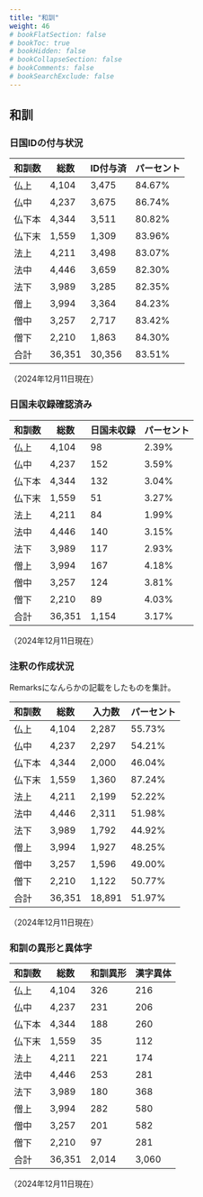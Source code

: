 ```yaml
---
title: "和訓"
weight: 46
# bookFlatSection: false
# bookToc: true
# bookHidden: false
# bookCollapseSection: false
# bookComments: false
# bookSearchExclude: false
---
```


## 和訓


### 日国IDの付与状況


| 和訓数 | 総数      | ID付与済  | パーセント  |
|-----|---------|---------|--------|
| 仏上  | 4,104   | 3,475   | 84.67% |
| 仏中  | 4,237   | 3,675   | 86.74% |
| 仏下本 | 4,344   | 3,511   | 80.82% |
| 仏下末 | 1,559   | 1,309   | 83.96% |
| 法上  | 4,211   | 3,498   | 83.07% |
| 法中  | 4,446   | 3,659   | 82.30% |
| 法下  | 3,989   | 3,285   | 82.35% |
| 僧上  | 3,994   | 3,364   | 84.23% |
| 僧中  | 3,257   | 2,717   | 83.42% |
| 僧下  | 2,210   | 1,863   | 84.30% |
| 合計  | 36,351  | 30,356  | 83.51% |

（2024年12月11日現在）

### 日国未収録確認済み

| 和訓数 | 総数      | 日国未収録  | パーセント |
|-----|---------|--------|-------|
| 仏上  | 4,104   | 98     | 2.39% |
| 仏中  | 4,237   | 152    | 3.59% |
| 仏下本 | 4,344   | 132    | 3.04% |
| 仏下末 | 1,559   | 51     | 3.27% |
| 法上  | 4,211   | 84     | 1.99% |
| 法中  | 4,446   | 140    | 3.15% |
| 法下  | 3,989   | 117    | 2.93% |
| 僧上  | 3,994   | 167    | 4.18% |
| 僧中  | 3,257   | 124    | 3.81% |
| 僧下  | 2,210   | 89     | 4.03% |
| 合計  | 36,351  | 1,154  | 3.17% |

（2024年12月11日現在）

### 注釈の作成状況

Remarksになんらかの記載をしたものを集計。


| 和訓数 | 総数      | 入力数     | パーセント  |
|-----|---------|---------|--------|
| 仏上  | 4,104   | 2,287   | 55.73% |
| 仏中  | 4,237   | 2,297   | 54.21% |
| 仏下本 | 4,344   | 2,000   | 46.04% |
| 仏下末 | 1,559   | 1,360   | 87.24% |
| 法上  | 4,211   | 2,199   | 52.22% |
| 法中  | 4,446   | 2,311   | 51.98% |
| 法下  | 3,989   | 1,792   | 44.92% |
| 僧上  | 3,994   | 1,927   | 48.25% |
| 僧中  | 3,257   | 1,596   | 49.00% |
| 僧下  | 2,210   | 1,122   | 50.77% |
| 合計  | 36,351  | 18,891  | 51.97% |

（2024年12月11日現在）


### 和訓の異形と異体字

| 和訓数 | 総数      | 和訓異形   | 漢字異体  |
|-----|---------|--------|-------|
| 仏上  | 4,104   | 326    | 216   |
| 仏中  | 4,237   | 231    | 206   |
| 仏下本 | 4,344   | 188    | 260   |
| 仏下末 | 1,559   | 35     | 112   |
| 法上  | 4,211   | 221    | 174   |
| 法中  | 4,446   | 253    | 281   |
| 法下  | 3,989   | 180    | 368   |
| 僧上  | 3,994   | 282    | 580   |
| 僧中  | 3,257   | 201    | 582   |
| 僧下  | 2,210   | 97     | 281   |
| 合計  | 36,351  | 2,014  | 3,060 |

（2024年12月11日現在）